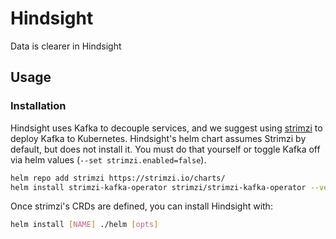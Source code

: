 # Hindsight

Data is clearer in Hindsight

## Usage

### Installation

Hindsight uses Kafka to decouple services, and we suggest using [strimzi](https://github.com/strimzi/strimzi-kafka-operator) to deploy Kafka to Kubernetes.
Hindsight's helm chart assumes Strimzi by default, but does not install it. You must do that yourself or toggle Kafka off via helm values (`--set strimzi.enabled=false`).

```bash
helm repo add strimzi https://strimzi.io/charts/
helm install strimzi-kafka-operator strimzi/strimzi-kafka-operator --version 0.16.2 [opts]
```

Once strimzi's CRDs are defined, you can install Hindsight with:

```bash
helm install [NAME] ./helm [opts]
```
